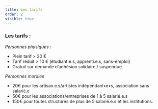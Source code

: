 ```yaml
---
title: Les tarifs
order: 2
visible: true
---
```

### Les tarifs :
*Personnes physiques :*
* Plein tarif > 20 €
* Tarif réduit > 10 € (étudiant.e.s, apprenti.e.s, sans-emploi)
* Gratuit sur demande d’adhésion solidaire / suspendue.

*Personnes morales*
* 20€ pour les artisan.e.s/artistes indépendant•e•s, association sans salarié.e
* 50€ pour les associations/entreprises de 1 à 5 salarié.e.s
* 150€ pour toutes structures de plus de 5 salarié.e.s et les institutions.